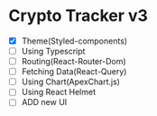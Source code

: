 # Crypto Tracker v3

- [x] Theme(Styled-components)
- [ ] Using Typescript
- [ ] Routing(React-Router-Dom)
- [ ] Fetching Data(React-Query)
- [ ] Using Chart(ApexChart.js) 
- [ ] Using React Helmet
- [ ] ADD new UI